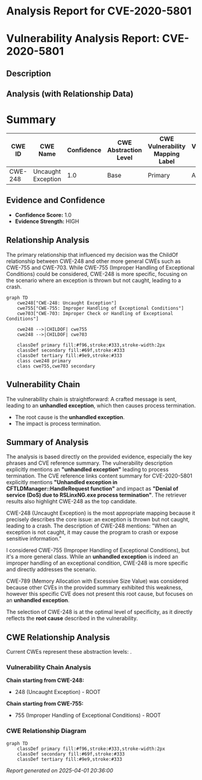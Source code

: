 # Analysis Report for CVE-2020-5801

# Vulnerability Analysis Report: CVE-2020-5801

## Description



## Analysis (with Relationship Data)

# Summary
| CWE ID | CWE Name | Confidence | CWE Abstraction Level | CWE Vulnerability Mapping Label | CWE-Vulnerability Mapping Notes |
|---|---|---|---|---|---|
| CWE-248 | Uncaught Exception | 1.0 | Base | Primary | Allowed |

## Evidence and Confidence

*   **Confidence Score:** 1.0
*   **Evidence Strength:** HIGH

## Relationship Analysis
The primary relationship that influenced my decision was the ChildOf relationship between CWE-248 and other more general CWEs such as CWE-755 and CWE-703. While CWE-755 (Improper Handling of Exceptional Conditions) could be considered, CWE-248 is more specific, focusing on the scenario where an exception is thrown but not caught, leading to a crash.
```mermaid
graph TD
    cwe248["CWE-248: Uncaught Exception"]
    cwe755["CWE-755: Improper Handling of Exceptional Conditions"]
    cwe703["CWE-703: Improper Check or Handling of Exceptional Conditions"]

    cwe248 -->|CHILDOF| cwe755
    cwe248 -->|CHILDOF| cwe703

    classDef primary fill:#f96,stroke:#333,stroke-width:2px
    classDef secondary fill:#69f,stroke:#333
    classDef tertiary fill:#9e9,stroke:#333
    class cwe248 primary
    class cwe755,cwe703 secondary
```

## Vulnerability Chain
The vulnerability chain is straightforward: A crafted message is sent, leading to an **unhandled exception**, which then causes process termination.
  - The root cause is the **unhandled exception**.
  - The impact is process termination.

## Summary of Analysis
The analysis is based directly on the provided evidence, especially the key phrases and CVE reference summary. The vulnerability description explicitly mentions an **"unhandled exception"** leading to process termination. The CVE reference links content summary for CVE-2020-5801 explicitly mentions **"Unhandled exception in CFTLDManager::HandleRequest function"** and impact as **"Denial of service (DoS) due to RSLinxNG.exe process termination"**. The retriever results also highlight CWE-248 as the top candidate.

CWE-248 (Uncaught Exception) is the most appropriate mapping because it precisely describes the core issue: an exception is thrown but not caught, leading to a crash. The description of CWE-248 mentions: "When an exception is not caught, it may cause the program to crash or expose sensitive information."

I considered CWE-755 (Improper Handling of Exceptional Conditions), but it's a more general class. While an **unhandled exception** is indeed an improper handling of an exceptional condition, CWE-248 is more specific and directly addresses the scenario.

CWE-789 (Memory Allocation with Excessive Size Value) was considered because other CVEs in the provided summary exhibited this weakness, however this specific CVE does not present this root cause, but focuses on an **unhandled exception**.

The selection of CWE-248 is at the optimal level of specificity, as it directly reflects the **root cause** described in the vulnerability.


## CWE Relationship Analysis

Current CWEs represent these abstraction levels: .


### Vulnerability Chain Analysis

**Chain starting from CWE-248:**
- 248 (Uncaught Exception) - ROOT


**Chain starting from CWE-755:**
- 755 (Improper Handling of Exceptional Conditions) - ROOT



### CWE Relationship Diagram

```mermaid
graph TD
    classDef primary fill:#f96,stroke:#333,stroke-width:2px
    classDef secondary fill:#69f,stroke:#333
    classDef tertiary fill:#9e9,stroke:#333
```



*Report generated on 2025-04-01 20:36:00*
